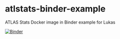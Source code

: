# atlstats-binder-example

ATLAS Stats Docker image in Binder example for Lukas

[![Binder](https://mybinder.org/badge_logo.svg)](https://mybinder.org/v2/gh/matthewfeickert/atlstats-binder-example/master)
